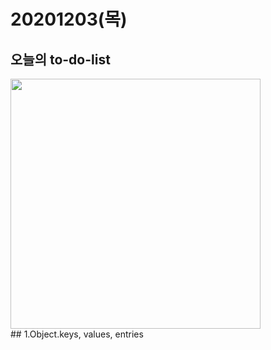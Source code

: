 20201203(목)
=
## 오늘의 to-do-list 
<img width="400" src="https://user-images.githubusercontent.com/71910560/101023403-0f2f2500-35b6-11eb-930c-8c1b7e18920a.jpg">
<br>
## 1.Object.keys, values, entries

